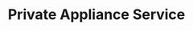 ---
title: "Private Appliance Service"
url: /johnston/private-appliance-service/
shop: appliance
---